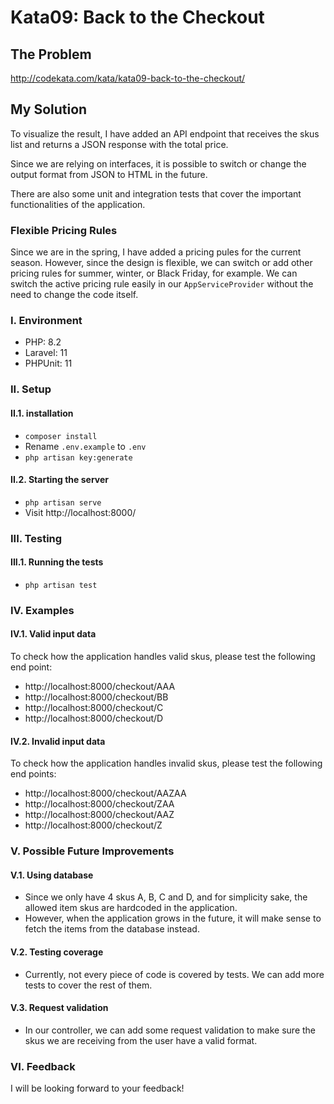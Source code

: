 # Kata09: Back to the Checkout

## The Problem
http://codekata.com/kata/kata09-back-to-the-checkout/


## My Solution
To visualize the result, I have added an API endpoint that receives the skus list and returns a JSON response with the total price.

Since we are relying on interfaces, it is possible to switch or change the output format from JSON to HTML in the future.

There are also some unit and integration tests that cover the important functionalities of the application.

### Flexible Pricing Rules
Since we are in the spring, I have added a pricing pules for the current season.
However, since the design is flexible, we can switch or add other pricing rules for summer, winter, or Black Friday, for example.
We can switch the active pricing rule easily in our ```AppServiceProvider``` without the need to change the code itself.


### I. Environment
- PHP: 8.2
- Laravel: 11
- PHPUnit: 11


### II. Setup
#### II.1. installation
- ```composer install```
- Rename ```.env.example``` to ```.env```
- ```php artisan key:generate```

#### II.2. Starting the server
- ```php artisan serve```
- Visit http://localhost:8000/


### III. Testing
#### III.1. Running the tests
-  ```php artisan test```


### IV. Examples
#### IV.1. Valid input data
To check how the application handles valid skus, please test the following end point:
- http://localhost:8000/checkout/AAA
- http://localhost:8000/checkout/BB
- http://localhost:8000/checkout/C
- http://localhost:8000/checkout/D
#### IV.2. Invalid input data
To check how the application handles invalid skus, please test the following end points:
- http://localhost:8000/checkout/AAZAA
- http://localhost:8000/checkout/ZAA
- http://localhost:8000/checkout/AAZ
- http://localhost:8000/checkout/Z


### V. Possible Future Improvements
#### V.1. Using database
- Since we only have 4 skus A, B, C and D, and for simplicity sake, the allowed item skus are hardcoded in the application.
- However, when the application grows in the future, it will make sense to fetch the items from the database instead.
#### V.2. Testing coverage
- Currently, not every piece of code is covered by tests. We can add more tests to cover the rest of them.
#### V.3. Request validation
- In our controller, we can add some request validation to make sure the skus we are receiving from the user have a valid format.


### VI. Feedback
I will be looking forward to your feedback!
